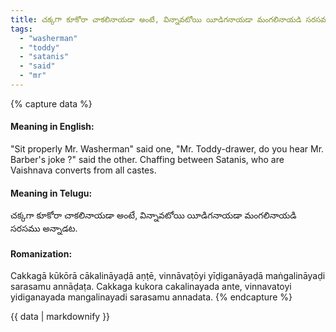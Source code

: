 ```yaml
---
title: చక్కగా కూకోరా చాకలినాయడా అంటే, విన్నావటోయి యీడిగనాయడా మంగలినాయడి సరసము అన్నాడట.
tags:
  - "washerman"
  - "toddy"
  - "satanis"
  - "said"
  - "mr"
---
```


{% capture data %}
#### Meaning in English:
"Sit properly Mr. Washerman" said one, "Mr. Toddy-drawer, do you hear Mr. Barber's joke ?" said the other.
Chaffing between Satanis, who are Vaishnava converts from all castes.

#### Meaning in Telugu:
చక్కగా కూకోరా చాకలినాయడా అంటే, విన్నావటోయి యీడిగనాయడా మంగలినాయడి సరసము అన్నాడట.

#### Romanization:
Cakkagā kūkōrā cākalināyaḍā aṇṭē, vinnāvaṭōyi yīḍiganāyaḍā maṅgalināyaḍi sarasamu annāḍaṭa.
Cakkaga kukora cakalinayada ante, vinnavatoyi yidiganayada mangalinayadi sarasamu annadata.
{% endcapture %}

{{ data | markdownify }}


